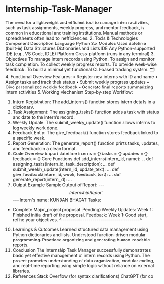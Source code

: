 # Internship-Task-Manager
The need for a lightweight and efficient tool to manage intern activities, such as task assignments, weekly progress, and mentor feedback, is common in educational and training institutions. Manual methods or spreadsheets often lead to inefficiencies.
 2. Tools & Technologies
Component Description
Language Python 3.x
Modules Used datetime (built-in)
Data Structures Dictionaries and Lists
IDE Any Python-supported IDE (e.g., VS Code, IDLE)
Platform Cross-platform (runs in any terminal)
 3. Objectives
To manage intern records using Python.
 To assign and monitor task completion.
 To collect weekly progress reports.
 To provide week-wise feedback.
 To build a minimal yet functional CLI-based tracking system.
🗂 4. Functional Overview
 Features:
• Register new interns with ID and name
• Assign tasks and track their status
• Submit weekly progress updates
• Give personalized weekly feedback
• Generate final reports summarizing intern activities
 5. Working Mechanism
 Step-by-step Workflow:
1. Intern Registration:
The add_interns() function stores intern details in a dictionary.
2. Task Assignment:
The assigning_tasks() function adds a task with status and date to the intern’s record.
3. Weekly Update:
The submit_weekly_update() function allows interns to log weekly work done.
4. Feedback Entry:
The give_feedback() function stores feedback linked to a specific week.
5. Report Generation:
The generate_report() function prints tasks, updates, and feedback in a clean format.
 6. Code Overview
import datetime
interns = {}
tasks = {}
updates = {}
feedback = {}
 Core Functions
def add_interns(intern_id, name):
 ...
def assigning_tasks(intern_id, task_description):
 ...
def submit_weekly_update(intern_id, update_text):
 ...
def give_feedback(intern_id, week, feedback_text):
 ...
def generate_report(intern_id):
 ...
 7. Output Example
 Sample Output of Report:
---$$ Internship Report $$---
Intern's name: KUNDAN BHAGAT
Tasks:
- Complete Major_project proposal (Pending)
Weekly Updates:
Week 1: Finished initial draft of the proposal.
Feedback:
Week 1: Good start, refine your objectives.
^------*--------*-----------*--------*-------^
 10. Learnings & Outcomes
 Learned structured data management using Python dictionaries and lists.
 Understood function-driven modular programming.
 Practiced organizing and generating human-readable reports.
 11. Conclusion
The Internship Task Manager successfully demonstrates basic yet effective management of
intern records using Python. The project promotes understanding of data organization, modular
coding, and real-time reporting using simple logic without reliance on external libraries.
 12. References
 Stack Overflow (for syntax clarifications)
 ChatGPT (for co
